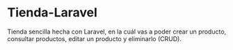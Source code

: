 # Tienda-Laravel
Tienda sencilla hecha con Laravel, en la cuál vas a poder crear un producto, consultar productos, editar un producto y eliminarlo (CRUD).
